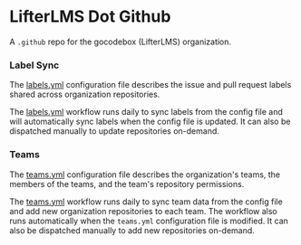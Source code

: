 LifterLMS Dot Github
====================

A `.github` repo for the gocodebox (LifterLMS) organization.

### Label Sync

The [labels.yml](./labels.yml) configuration file describes the issue and pull request labels shared across organization repositories.

The [labels.yml](./.github/labels.yml) workflow runs daily to sync labels from the config file and will automatically sync labels when the config file is updated. It can also be dispatched manually to update repositories on-demand.


### Teams

The [teams.yml](./teams.yml) configuration file describes the organization's teams, the members of the teams, and the team's repository permissions.

The [teams.yml](./.github/teams.yml) workflow runs daily to sync team data from the config file and add new organization repositories to each team. The workflow also runs automatically when the `teams.yml` configuration file is modified. It can also be dispatched manually to add new repositories on-demand.